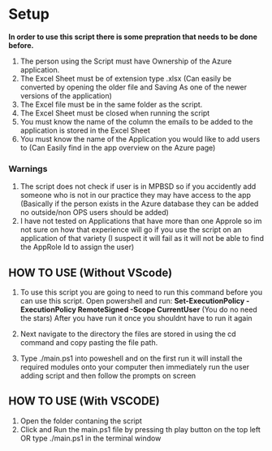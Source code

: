 # Setup

**In order to use this script there is some prepration that needs to be done before.**

1. The person using the Script must have Ownership of the Azure application.
2. The Excel Sheet must be of extension type .xlsx (Can easily be converted by opening the older file and Saving As one of the newer versions of the application)
3. The Excel file must be in the same folder as the script.
4. The Excel Sheet must be closed when running the script
5. You must know the name of the column the emails to be added to the application is stored in the Excel Sheet
6. You must know the name of the Application you would like to add users to (Can Easily find in the app overview on the Azure page)


### Warnings

1. The script does not check if user is in MPBSD so if you accidently add someone who is not in our practice they may have access to the app (Basically if the person exists in the Azure database they can be added no outside/non OPS users should be added)
2. I have not tested on Applications that have more than one Approle so im not sure on how that experience will go if you use the script on an application of that variety (I suspect it will fail as it will not be able to find the AppRole Id to assign the user)


## HOW TO USE (Without VScode)

1. To use this script you are going to need to run this command before you can use this script. Open powershell and run: 
**Set-ExecutionPolicy -ExecutionPolicy RemoteSigned -Scope CurrentUser**
(You do no need the stars) After you have run it once you shouldnt have to run it again

2. Next navigate to the directory the files are stored in using the cd command and copy pasting the file path.
3. Type ./main.ps1 into poweshell and on the first run it will install the required modules onto your computer then immediately run the user adding script and then follow the prompts on screen


## HOW TO USE (With VSCODE)
1. Open the folder contaning the script
2. Click and Run the main.ps1 file by pressing th play button on the top left OR type ./main.ps1 in the terminal window